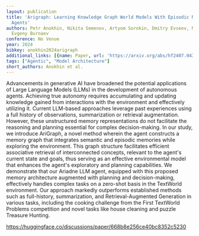 ```yaml
---
layout: publication
title: 'Arigraph: Learning Knowledge Graph World Models With Episodic Memory For LLM
  Agents'
authors: Petr Anokhin, Nikita Semenov, Artyom Sorokin, Dmitry Evseev, Mikhail Burtsev,
  Evgeny Burnaev
conference: No Venue
year: 2024
bibkey: anokhin2024arigraph
additional_links: [{name: Paper, url: 'https://arxiv.org/abs/hf2407.04363'}]
tags: ["Agentic", "Model Architecture"]
short_authors: Anokhin et al.
---
```

Advancements in generative AI have broadened the potential applications of Large Language Models (LLMs) in the development of autonomous agents. Achieving true autonomy requires accumulating and updating knowledge gained from interactions with the environment and effectively utilizing it. Current LLM-based approaches leverage past experiences using a full history of observations, summarization or retrieval augmentation. However, these unstructured memory representations do not facilitate the reasoning and planning essential for complex decision-making. In our study, we introduce AriGraph, a novel method wherein the agent constructs a memory graph that integrates semantic and episodic memories while exploring the environment. This graph structure facilitates efficient associative retrieval of interconnected concepts, relevant to the agent's current state and goals, thus serving as an effective environmental model that enhances the agent's exploratory and planning capabilities. We demonstrate that our Ariadne LLM agent, equipped with this proposed memory architecture augmented with planning and decision-making, effectively handles complex tasks on a zero-shot basis in the TextWorld environment. Our approach markedly outperforms established methods such as full-history, summarization, and Retrieval-Augmented Generation in various tasks, including the cooking challenge from the First TextWorld Problems competition and novel tasks like house cleaning and puzzle Treasure Hunting.

https://huggingface.co/discussions/paper/668b8e256ce40bc8352c5230